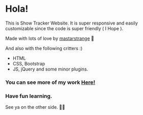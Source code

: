 # Hola!

This is Show Tracker Website. It is super responsive and easily customizable since the code is super friendly ( I Hope ).

Made with lots of love by [mastarstrange](https://mastarstrange.github.io) 🖤

And also with the following critters :)

- HTML
- CSS, Bootstrap
- JS, jQuery and some minor plugins.

### You can see more of my work [Here!](https://mastarstrange.github.io)

### Have fun learning.

See ya on the other side. ✌🏽

